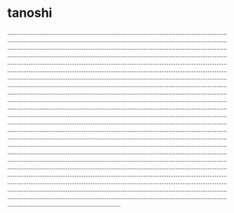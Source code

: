 # tanoshi
....................................................................................................................................................................................................................................................................................................................................................................................................................................................................................................................................................................................................................................................................................................................................................................................................................................................................................................................................................................................................................................................................................................................................................................................................................................................................................................................................................................................................................................................................................................................................................................................................................................................................................................................................................................................................................................................................................................................................................................................................................................................................................................................................................................................................................................................................................................................................................................................................................................................................................................................................................................................................................................................................................................................................................................................................................................................................................................................................................................................................................................